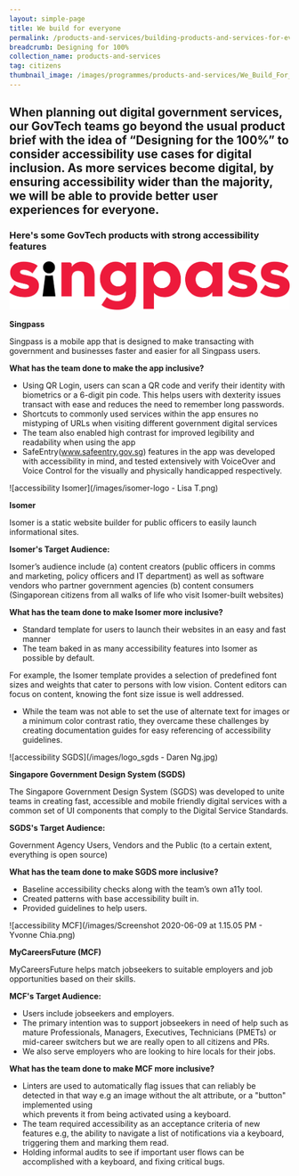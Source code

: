 ```yaml
---
layout: simple-page
title: We build for everyone
permalink: /products-and-services/building-products-and-services-for-everyone/
breadcrumb: Designing for 100%
collection_name: products-and-services
tag: citizens
thumbnail_image: /images/programmes/products-and-services/We_Build_For_Everyone.png
---
```



When planning out digital government services, our GovTech teams go beyond the usual product brief with the idea of “Designing for the 100%” to consider accessibility use cases for digital inclusion. As more services become digital, by ensuring accessibility wider than the majority, we will be able to provide better user experiences for everyone.
---

### **Here's some GovTech products with strong accessibility features**

![accessibility SPM](/images/programmes/products-and-services/singpass-logo-new.png)

**Singpass**

Singpass is a mobile app that is designed to make transacting with government and businesses faster and easier for all Singpass users.

**What has the team done to make the app inclusive?**

 - Using QR Login, users can scan a QR code and verify their identity with biometrics or a 6-digit pin code. This helps users with dexterity issues transact with ease and reduces the need to remember long passwords.
 - Shortcuts to commonly used services within the app ensures no mistyping of URLs when visiting different government digital services
 - The team also enabled high contrast for improved legibility and readability when using the app
 - SafeEntry(www.safeentry.gov.sg) features in the app was developed with accessibility in mind, and tested extensively with VoiceOver and Voice Control for the visually and physically handicapped respectively.

![accessibility Isomer](/images/isomer-logo - Lisa T.png)

**Isomer**

Isomer is a static website builder for public officers to easily launch informational sites.

**Isomer's Target Audience:**

Isomer’s audience include (a) content creators (public officers in comms and marketing, policy officers and IT department) as well as software vendors who partner government agencies (b) content consumers  (Singaporean citizens from all walks of life who visit Isomer-built websites)

**What has the team done to make Isomer more inclusive?** 

 - Standard template for users to launch their websites in an easy and fast manner
 - The team baked in as many accessibility features into Isomer as possible by default.
 
For example, the Isomer template provides a selection of predefined font sizes and weights that cater to persons with low vision. Content editors can focus on content, knowing the font size issue is well addressed.

 - While the team was not able to set the use of alternate text for images or a minimum color contrast ratio, they overcame these challenges by creating documentation guides for easy referencing of accessibility guidelines.

![accessibility SGDS](/images/logo_sgds - Daren Ng.jpg)

 **Singapore Government Design System (SGDS)**

The Singapore Government Design System (SGDS) was developed to unite teams in creating fast, accessible and mobile friendly digital services with a common set of UI components that comply to the Digital Service Standards.

**SGDS's Target Audience:**

Government Agency Users, Vendors and the Public (to a certain extent, everything is open source)

**What has the team done to make SGDS more inclusive?** 

 - Baseline accessibility checks along with the team’s own a11y tool.
 - Created patterns with base accessibility built in.
 - Provided guidelines to help users.

![accessibility MCF](/images/Screenshot 2020-06-09 at 1.15.05 PM - Yvonne Chia.png)

**MyCareersFuture (MCF)**

MyCareersFuture helps match jobseekers to suitable employers and job opportunities based on their skills.

**MCF's Target Audience:**

 - Users include jobseekers and employers.
 - The primary intention was to support jobseekers in need of help such as mature Professionals, Managers, Executives, Technicians (PMETs) or mid-career switchers but we are really open to all citizens and PRs.
 - We also serve employers who are looking to hire locals for their jobs.
 
 **What has the team done to make MCF more inclusive?** 
 
 - Linters are used to automatically flag issues that can reliably be detected in that way e.g an image without the alt attribute, or a "button" implemented using <div onclick=... /> which prevents it from being activated using a keyboard.
 - The team required accessibility as an acceptance criteria of new features e.g, the ability to navigate a list of notifications via a keyboard, triggering them and marking them read.
 - Holding informal audits to see if important user flows can be accomplished with a keyboard, and fixing critical bugs.
